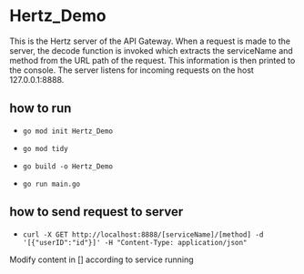 # Hertz_Demo

This is the Hertz server of the API Gateway. When a request is made to the server, the decode function is invoked which extracts the serviceName and method from the URL path of the request. This information is then printed to the console. The server listens for incoming requests on the host 127.0.0.1:8888.

## how to run
* `go mod init Hertz_Demo`

* `go mod tidy`

* `go build -o Hertz_Demo`

* `go run main.go`

## how to send request to server
* `curl -X GET http://localhost:8888/[serviceName]/[method] -d '[{"userID":"id"}]' -H "Content-Type: application/json"`

Modify content in [] according to service running
